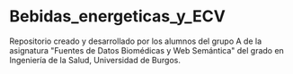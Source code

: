# Bebidas_energeticas_y_ECV
Repositorio creado y desarrollado por los alumnos del grupo A de la asignatura "Fuentes de Datos Biomédicas y Web Semántica" del grado en Ingeniería de la Salud, Universidad de Burgos. 
